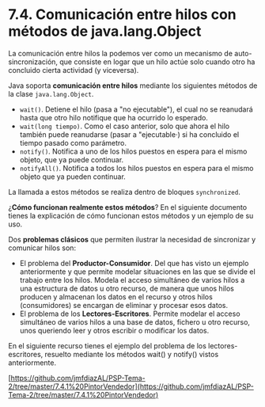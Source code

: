 # 7.4. Comunicación entre hilos con métodos de java.lang.Object

 La comunicación entre hilos la podemos ver como un mecanismo de auto-sincronización, que consiste en logar que un hilo actúe solo cuando otro ha concluido cierta actividad \(y viceversa\).

 Java soporta **comunicación entre hilos** mediante los siguientes métodos de la clase `java.lang.Object`.

* `wait()`. Detiene el hilo \(pasa a "no ejecutable"\), el cual no se reanudará hasta que otro hilo notifique que ha ocurrido lo esperado.
* `wait(long tiempo)`. Como el caso anterior, solo que ahora el hilo también puede reanudarse \(pasar a "ejecutable·\) si ha concluido el tiempo pasado como parámetro.
* `notify()`. Notifica a uno de los hilos puestos en espera para el mismo objeto, que ya puede continuar.
* `notifyAll()`. Notifica a todos los hilos puestos en espera para el mismo objeto que ya pueden continuar.

 La llamada a estos métodos se realiza dentro de bloques `synchronized`.

¿**Cómo funcionan realmente estos métodos**? En el siguiente documento tienes la explicación de cómo funcionan estos métodos y un ejemplo de su uso.

Dos **problemas clásicos** que permiten ilustrar la necesidad de sincronizar y comunicar hilos son:

* El problema del **Productor-Consumidor**. Del que has visto un ejemplo anteriormente y que permite modelar situaciones en las que se divide el trabajo entre los hilos. Modela el acceso simultáneo de varios hilos a una estructura de datos u otro recurso, de manera que unos hilos producen y almacenan los datos en el recurso y otros hilos \(consumidores\) se encargan de eliminar y procesar esos datos.
* El problema de los **Lectores-Escritores**. Permite modelar el acceso simultáneo de varios hilos a una base de datos, fichero u otro recurso, unos queriendo leer y otros escribir o modificar los datos.

En el siguiente recurso tienes el ejemplo del problema de los lectores-escritores, resuelto mediante los métodos wait\(\) y notify\(\) vistos anteriormente.

[https://github.com/jmfdiazAL/PSP-Tema-2/tree/master/7.4.1%20PintorVendedor](https://github.com/jmfdiazAL/PSP-Tema-2/tree/master/7.4.1%20PintorVendedor)

